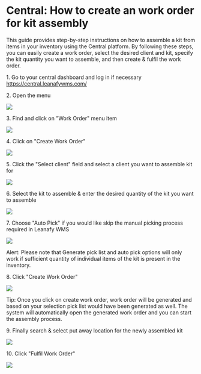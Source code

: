 # Central: How to create an work order for kit assembly

This guide provides step-by-step instructions on how to assemble a kit from items in your inventory using the Central platform. By following these steps, you can easily create a work order, select the desired client and kit, specify the kit quantity you want to assemble, and then create & fulfil the work order.

1\. Go to your central dashboard and log in if necessary <https://central.leanafywms.com/>


2\. Open the menu

![](https://ajeuwbhvhr.cloudimg.io/colony-recorder.s3.amazonaws.com/files/2023-11-10/0f6e00d2-f658-48e6-91ac-0598f1498e9f/ascreenshot.jpeg?tl_px=0,0&br_px=1719,961&force_format=png&width=1120.0&wat=1&wat_opacity=0.7&wat_gravity=northwest&wat_url=https://colony-recorder.s3.us-west-1.amazonaws.com/images/watermarks/FB923C_standard.png&wat_pad=61,40)


3\. Find and click on "Work Order" menu item

![](https://ajeuwbhvhr.cloudimg.io/colony-recorder.s3.amazonaws.com/files/2023-11-10/fb400d91-8f2c-4560-8cef-57f257ab00e5/ascreenshot.jpeg?tl_px=0,664&br_px=1719,1626&force_format=png&width=1120.0&wat=1&wat_opacity=0.7&wat_gravity=northwest&wat_url=https://colony-recorder.s3.us-west-1.amazonaws.com/images/watermarks/FB923C_standard.png&wat_pad=151,389)


4\. Click on "Create Work Order"

![](https://ajeuwbhvhr.cloudimg.io/colony-recorder.s3.amazonaws.com/files/2023-11-10/9dadc030-f06a-4de5-a272-67ec5edf351a/ascreenshot.jpeg?tl_px=1160,0&br_px=2880,961&force_format=png&width=1120.0&wat=1&wat_opacity=0.7&wat_gravity=northwest&wat_url=https://colony-recorder.s3.us-west-1.amazonaws.com/images/watermarks/FB923C_standard.png&wat_pad=846,151)


5\. Click the "Select client" field and select a client you want to assemble kit for

![](https://ajeuwbhvhr.cloudimg.io/colony-recorder.s3.amazonaws.com/files/2023-11-10/5f2c70ac-3d87-4a97-bacc-aa0cd97a5383/ascreenshot.jpeg?tl_px=408,0&br_px=2128,961&force_format=png&width=1120.0&wat=1&wat_opacity=0.7&wat_gravity=northwest&wat_url=https://colony-recorder.s3.us-west-1.amazonaws.com/images/watermarks/FB923C_standard.png&wat_pad=524,40)


6\. Select the kit to assemble & enter the desired quantity of the kit you want to assemble

![](https://ajeuwbhvhr.cloudimg.io/colony-recorder.s3.amazonaws.com/files/2023-11-10/5cf23bce-e092-493a-a39f-71ee81f0a36e/ascreenshot.jpeg?tl_px=380,25&br_px=2100,986&force_format=png&width=1120.0&wat=1&wat_opacity=0.7&wat_gravity=northwest&wat_url=https://colony-recorder.s3.us-west-1.amazonaws.com/images/watermarks/FB923C_standard.png&wat_pad=524,277)


7\. Choose "Auto Pick" if you would like skip the manual picking process required in Leanafy WMS

![](https://ajeuwbhvhr.cloudimg.io/colony-recorder.s3.amazonaws.com/files/2023-11-10/5c4bc36f-e85d-4392-9ab7-7f9b66a5285a/ascreenshot.jpeg?tl_px=672,45&br_px=2392,1006&force_format=png&width=1120.0&wat=1&wat_opacity=0.7&wat_gravity=northwest&wat_url=https://colony-recorder.s3.us-west-1.amazonaws.com/images/watermarks/FB923C_standard.png&wat_pad=524,277)


Alert: Please note that Generate pick list and auto pick options will only work if sufficient quantity of individual items of the kit is present in the inventory.


8\. Click "Create Work Order"

![](https://ajeuwbhvhr.cloudimg.io/colony-recorder.s3.amazonaws.com/files/2023-11-10/4289c4b7-a2b4-4f18-bd6f-07aa1c87f6e2/ascreenshot.jpeg?tl_px=1008,664&br_px=2728,1626&force_format=png&width=1120.0&wat=1&wat_opacity=0.7&wat_gravity=northwest&wat_url=https://colony-recorder.s3.us-west-1.amazonaws.com/images/watermarks/FB923C_standard.png&wat_pad=524,528)


Tip: Once you click on create work order, work order will be generated and based on your selection pick list would have been generated as well. The system will automatically open the generated work order and you can start the assembly process.


9\. Finally search & select put away location for the newly assembled kit 

![](https://ajeuwbhvhr.cloudimg.io/colony-recorder.s3.amazonaws.com/files/2023-11-10/ef32c67c-4f92-49e6-8b55-c7525054ffa9/ascreenshot.jpeg?tl_px=0,664&br_px=1719,1626&force_format=png&width=1120.0&wat=1&wat_opacity=0.7&wat_gravity=northwest&wat_url=https://colony-recorder.s3.us-west-1.amazonaws.com/images/watermarks/FB923C_standard.png&wat_pad=273,420)


10\. Click "Fulfil Work Order"

![](https://ajeuwbhvhr.cloudimg.io/colony-recorder.s3.amazonaws.com/files/2023-11-10/634b4cc7-ce50-4671-b97c-83cf77fc8fb2/ascreenshot.jpeg?tl_px=262,664&br_px=1982,1626&force_format=png&width=1120.0&wat=1&wat_opacity=0.7&wat_gravity=northwest&wat_url=https://colony-recorder.s3.us-west-1.amazonaws.com/images/watermarks/FB923C_standard.png&wat_pad=524,507)